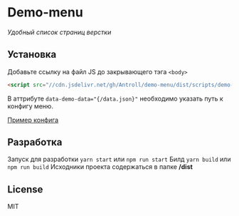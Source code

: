 # Demo-menu

_Удобный список страниц верстки_

## Установка

Добавьте ссылку на файл JS до закрывающего тэга `<body>`
```html
<script src="//cdn.jsdelivr.net/gh/Antroll/demo-menu/dist/scripts/demo-menu.js" data-demo-data="demo/data.json"></script>
```

В аттрибуте `data-demo-data="{/data.json}"` необходимо указать путь к конфигу меню.

[Пример конфига](https://github.com/Antroll/demo-menu/blob/master/dist/demo/data.json)

## Разработка

Запуск для разработки `yarn start` или `npm run start`
Билд `yarn build` или `npm run build`
Исходники проекта содержаться в папке **/dist**

## License

MIT
